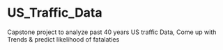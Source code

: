 # US_Traffic_Data
Capstone project to analyze past 40 years US traffic Data, Come up with Trends &amp; predict likelihood of fatalaties
